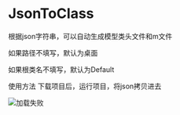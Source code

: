 # JsonToClass

根据json字符串，可以自动生成模型类头文件和m文件

如果路径不填写，默认为桌面

如果根类名不填写，默认为Default

使用方法
下载项目后，运行项目，将json拷贝进去

![加载失败](https://github.com/myBamboo/jsonToClass/screen.gif)
